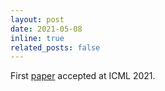 ```yaml
---
layout: post
date: 2021-05-08
inline: true
related_posts: false
---
```


First [paper](https://arxiv.org/abs/2009.04806) accepted at ICML 2021.
